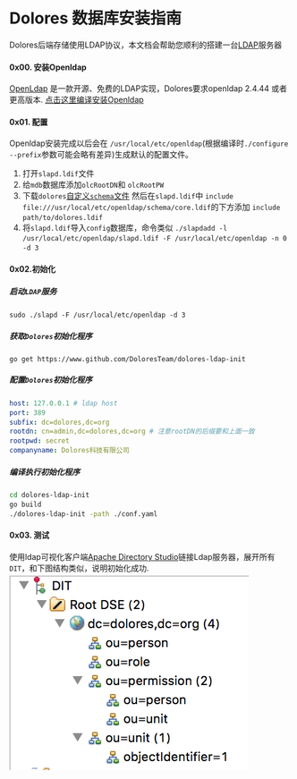 # Dolores 数据库安装指南

Dolores后端存储使用LDAP协议，本文档会帮助您顺利的搭建一台[LDAP](http://baike.baidu.com/link?url=wzAGnnyGYXjgrECbVw7e1mVMOvEjRTjuqw4L5mNBurhLZmAYGt0FlwLOypEcH2oDlDqeKEo8-c10dchxUGBsCa)服务器

#### 0x00. 安装Openldap
 [OpenLdap](www.openldap.org) 是一款开源、免费的LDAP实现，Dolores要求openldap 2.4.44 或者更高版本. [点击这里编译安装Openldap](http://www.openldap.org/doc/admin24/install.html)
#### 0x01. 配置
Openldap安装完成以后会在 `/usr/local/etc/openldap`(根据编译时`./configure --prefix`参数可能会略有差异)生成默认的配置文件。

 1. 打开`slapd.ldif`文件
 2. 给`mdb`数据库添加`olcRootDN`和 `olcRootPW`
 3. 下载`dolores`[自定义`schema`文件](https://github.com/DoloresTeam/dolores-ldap-init/blob/master/schemas/dolores.ldif) 然后在`slapd.ldif`中 `include file:///usr/local/etc/openldap/schema/core.ldif`的下方添加 `include path/to/dolores.ldif`
 4. 将`slapd.ldif`导入`config`数据库，命令类似 `./slapdadd -l /usr/local/etc/openldap/slapd.ldif -F /usr/local/etc/openldap -n 0 -d 3`

#### 0x02.初始化

##### 启动`LDAP`服务
 `sudo ./slapd -F /usr/local/etc/openldap -d 3`

##### 获取`Dolores`初始化程序
```
go get https://www.github.com/DoloresTeam/dolores-ldap-init
```
##### 配置`Dolores`初始化程序
``` yaml
host: 127.0.0.1 # ldap host
port: 389
subfix: dc=dolores,dc=org
rootdn: cn=admin,dc=dolores,dc=org # 注意rootDN的后缀要和上面一致
rootpwd: secret
companyname: Dolores科技有限公司
```
##### 编译执行初始化程序
``` bash
cd dolores-ldap-init
go build
./dolores-ldap-init -path ./conf.yaml
```

#### 0x03. 测试
  使用ldap可视化客户端[Apache Directory Studio](http://directory.apache.org/studio/)链接Ldap服务器，展开所有`DIT`，和下图结构类似，说明初始化成功.
![org](./asset/org.png)

